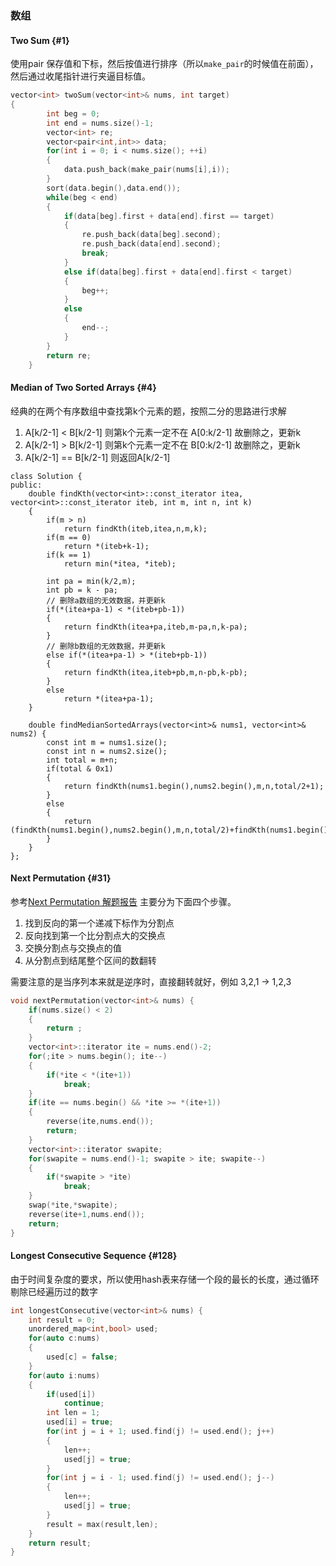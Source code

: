 ### 数组

#### Two Sum {#1}
使用pair 保存值和下标，然后按值进行排序（所以`make_pair`的时候值在前面），然后通过收尾指针进行夹逼目标值。
``` cpp
vector<int> twoSum(vector<int>& nums, int target) 
{
        int beg = 0;
        int end = nums.size()-1;
        vector<int> re;
        vector<pair<int,int>> data;
        for(int i = 0; i < nums.size(); ++i)
        {
            data.push_back(make_pair(nums[i],i));
        }
        sort(data.begin(),data.end());
        while(beg < end)
        {
            if(data[beg].first + data[end].first == target)
            {
                re.push_back(data[beg].second);
                re.push_back(data[end].second);
                break;
            }
            else if(data[beg].first + data[end].first < target)
            {
                beg++;
            }
            else
            {
                end--;
            }
        }
        return re;
    }
```

#### Median of Two Sorted Arrays {#4}
经典的在两个有序数组中查找第k个元素的题，按照二分的思路进行求解
1. A[k/2-1] < B[k/2-1] 则第k个元素一定不在 A[0:k/2-1] 故删除之，更新k
2. A[k/2-1] > B[k/2-1] 则第k个元素一定不在 B[0:k/2-1] 故删除之，更新k
3. A[k/2-1] == B[k/2-1] 则返回A[k/2-1] 
```
class Solution {
public:
    double findKth(vector<int>::const_iterator itea, vector<int>::const_iterator iteb, int m, int n, int k)
    {
        if(m > n)
            return findKth(iteb,itea,n,m,k);
        if(m == 0)
            return *(iteb+k-1);
        if(k == 1)
            return min(*itea, *iteb);

        int pa = min(k/2,m);
        int pb = k - pa;
        // 删除a数组的无效数据，并更新k
        if(*(itea+pa-1) < *(iteb+pb-1))
        {
            return findKth(itea+pa,iteb,m-pa,n,k-pa);
        }
        // 删除b数组的无效数据，并更新k
        else if(*(itea+pa-1) > *(iteb+pb-1))
        {
            return findKth(itea,iteb+pb,m,n-pb,k-pb);
        }
        else
            return *(itea+pa-1);
    }
    
    double findMedianSortedArrays(vector<int>& nums1, vector<int>& nums2) {
        const int m = nums1.size();
        const int n = nums2.size();
        int total = m+n;
        if(total & 0x1)
        {
            return findKth(nums1.begin(),nums2.begin(),m,n,total/2+1);
        }
        else
        {
            return (findKth(nums1.begin(),nums2.begin(),m,n,total/2)+findKth(nums1.begin(),nums2.begin(),m,n,total/2+1))/2.0;
        }
    }
};
```

#### Next Permutation {#31}
参考[Next Permutation 解题报告](http://fisherlei.blogspot.com/2012/12/leetcode-next-permutation.html) 主要分为下面四个步骤。

1. 找到反向的第一个递减下标作为分割点
2. 反向找到第一个比分割点大的交换点
3. 交换分割点与交换点的值
4. 从分割点到结尾整个区间的数翻转

需要注意的是当序列本来就是逆序时，直接翻转就好，例如 3,2,1 -> 1,2,3

``` cpp
void nextPermutation(vector<int>& nums) {
    if(nums.size() < 2)
    {
        return ;
    }
    vector<int>::iterator ite = nums.end()-2;
    for(;ite > nums.begin(); ite--)
    {
        if(*ite < *(ite+1))
            break;
    }
    if(ite == nums.begin() && *ite >= *(ite+1))
    {
        reverse(ite,nums.end());
        return;
    }
    vector<int>::iterator swapite;
    for(swapite = nums.end()-1; swapite > ite; swapite--)
    {
        if(*swapite > *ite)
            break;
    }
    swap(*ite,*swapite);
    reverse(ite+1,nums.end());
    return;
}
```

#### Longest Consecutive Sequence {#128}
由于时间复杂度的要求，所以使用hash表来存储一个段的最长的长度，通过循环剔除已经遍历过的数字

``` cpp
int longestConsecutive(vector<int>& nums) {
    int result = 0;
    unordered_map<int,bool> used;
    for(auto c:nums)
    {
        used[c] = false;
    }
    for(auto i:nums)
    {
        if(used[i])
            continue;
        int len = 1;
        used[i] = true;
        for(int j = i + 1; used.find(j) != used.end(); j++)
        {
            len++;
            used[j] = true;
        }
        for(int j = i - 1; used.find(j) != used.end(); j--)
        {
            len++;
            used[j] = true;
        }
        result = max(result,len);
    }
    return result;
}
```
